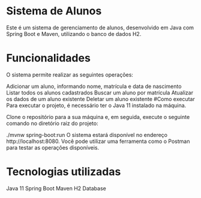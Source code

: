 # Sistema de Alunos
Este é um sistema de gerenciamento de alunos, desenvolvido em Java com Spring Boot e Maven, utilizando o banco de dados H2.

# Funcionalidades
O sistema permite realizar as seguintes operações:

Adicionar um aluno, informando nome, matrícula e data de nascimento
Listar todos os alunos cadastrados
Buscar um aluno por matrícula
Atualizar os dados de um aluno existente
Deletar um aluno existente
#Como executar
Para executar o projeto, é necessário ter o Java 11 instalado na máquina.

Clone o repositório para a sua máquina e, em seguida, execute o seguinte comando no diretório raiz do projeto:

./mvnw spring-boot:run
O sistema estará disponível no endereço http://localhost:8080. Você pode utilizar uma ferramenta como o Postman para testar as operações disponíveis.

# Tecnologias utilizadas
Java 11
Spring Boot
Maven
H2 Database

